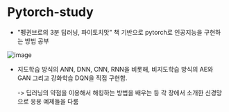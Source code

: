 # Pytorch-study

  - "펭귄브로의 3분 딥러닝, 파이토치맛" 책 기반으로 pytorch로 인공지능을 구현하는 방법 공부
  
  ![image](https://user-images.githubusercontent.com/66320010/107922998-2b870f00-6fb4-11eb-8f5d-77af97761c57.png)
  
  - 지도학습 방식의 ANN, DNN, CNN, RNN을 비롯해, 비지도학습 방식의 AE와 GAN 그리고 강화학습 DQN을 직접 구현함. 
  
    -> 딥러닝의 약점을 이용해서 해킹하는 방법을 배우는 등 각 장에서 소개한 신경망으로 응용 예제들을 다룸
